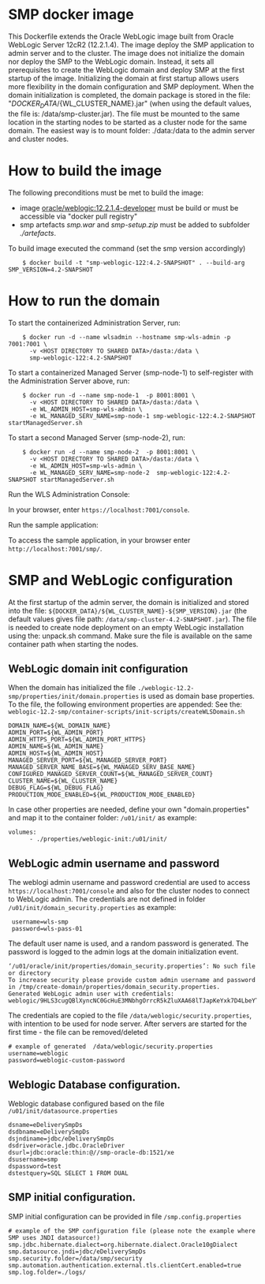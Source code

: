 SMP docker image 
================================
This Dockerfile extends the Oracle WebLogic image built from Oracle WebLogic Server 12cR2 (12.2.1.4). The image deploy the SMP application to admin 
server and to the cluster. 
The image does not initialize the domain nor deploy the SMP to the WebLogic domain. Instead, it sets all prerequisites to 
create the WebLogic domain and deploy SMP at the first startup of the image. Initializing the domain at first startup allows 
users more flexibility in the domain configuration and SMP deployment. When the domain initialization is completed, 
the domain package is stored in the file: "${DOCKER_DATA}/${WL_CLUSTER_NAME}.jar" 
(when using the default values, the file is: /data/smp-cluster.jar). The file must be mounted to the same location in the starting 
nodes to be started as a cluster node for the same domain. The easiest way is to mount folder:  ./data:/data to the 
admin server and cluster nodes. 


# How to build the image

The following preconditions must be met to build the image:
 - image [oracle/weblogic:12.2.1.4-developer](../oracle/weblogic-12.2.1.4) must be build or must be accessible via "docker pull registry"
 - smp artefacts *smp.war* and *smp-setup.zip* must be added to subfolder *./artefacts*. 

   
To build image executed the command (set the smp version accordingly)

        $ docker build -t "smp-weblogic-122:4.2-SNAPSHOT" . --build-arg SMP_VERSION=4.2-SNAPSHOT


# How to run the domain

To start the containerized Administration Server, run:

        $ docker run -d --name wlsadmin --hostname smp-wls-admin -p 7001:7001 \
          -v <HOST DIRECTORY TO SHARED DATA>/dasta:/data \
          smp-weblogic-122:4.2-SNAPSHOT

To start a containerized Managed Server (smp-node-1) to self-register with the Administration Server above, run:

        $ docker run -d --name smp-node-1  -p 8001:8001 \
          -v <HOST DIRECTORY TO SHARED DATA>/dasta:/data \
          -e WL_ADMIN_HOST=smp-wls-admin \          
          -e WL_MANAGED_SERV_NAME=smp-node-1 smp-weblogic-122:4.2-SNAPSHOT startManagedServer.sh

To start a second Managed Server (smp-node-2), run:

        $ docker run -d --name smp-node-2  -p 8001:8001 \
          -v <HOST DIRECTORY TO SHARED DATA>/dasta:/data \
          -e WL_ADMIN_HOST=smp-wls-admin \          
          -e WL_MANAGED_SERV_NAME=smp-node-2  smp-weblogic-122:4.2-SNAPSHOT startManagedServer.sh


Run the WLS Administration Console:

In your browser, enter `https://localhost:7001/console`.

Run the sample application:

To access the sample application, in your browser enter `http://localhost:7001/smp/`.

# SMP and WebLogic configuration

At the first startup of the admin server, the domain is initialized and stored into the file: 
`${DOCKER_DATA}/${WL_CLUSTER_NAME}-${SMP_VERSION}.jar`
 (the default values gives file path: `/data/smp-cluster-4.2-SNAPSHOT.jar`). The file is needed to create node deployment 
 on an empty WebLogic installation using the: unpack.sh command. Make sure the file is available on the same container 
 path when starting the nodes.  

## WebLogic domain init configuration
When the domain has initialized the file 
`./weblogic-12.2-smp/properties/init/domain.properties` is used as domain base properties. To the file, the following 
environment properties are appended:
See the: `weblogic-12.2-smp/container-scripts/init-scripts/createWLSDomain.sh`

    DOMAIN_NAME=${WL_DOMAIN_NAME}
    ADMIN_PORT=${WL_ADMIN_PORT}
    ADMIN_HTTPS_PORT=${WL_ADMIN_PORT_HTTPS}
    ADMIN_NAME=${WL_ADMIN_NAME}
    ADMIN_HOST=${WL_ADMIN_HOST}
    MANAGED_SERVER_PORT=${WL_MANAGED_SERVER_PORT}
    MANAGED_SERVER_NAME_BASE=${WL_MANAGED_SERV_BASE_NAME}
    CONFIGURED_MANAGED_SERVER_COUNT=${WL_MANAGED_SERVER_COUNT}
    CLUSTER_NAME=${WL_CLUSTER_NAME}
    DEBUG_FLAG=${WL_DEBUG_FLAG}
    PRODUCTION_MODE_ENABLED=${WL_PRODUCTION_MODE_ENABLED}

In case other properties are needed, define your own "domain.properties" and map it to the container folder: `/u01/init/`
as example: 

    volumes:
          - ./properties/weblogic-init:/u01/init/


## WebLogic admin username and password
The weblogi admin username and password credential are used to access `https://localhost:7001/console` and also 
for the cluster nodes to connect to WebLogic admin. The credentials are not defined in folder
`/u01/init/domain_security.properties`  as example: 
     
     username=wls-smp
     password=wls-pass-01
 
The default user name is used, and a random password is generated. The password is logged to the admin logs at the domain 
initialization event.

    ‘/u01/oracle/init/properties/domain_security.properties’: No such file or directory
    To increase security please provide custom admin username and password in /tmp/create-domain/properties/domain_security.properties.
    Generated WebLogic admin user with credentials: weblogic/9HLS3cugQBlXyncNC0GcHuE3MNbhgOrrcR5kZluXAA68lTJapKeYxk7D4LbeYTwc

The credentials are copied to the file `/data/weblogic/security.properties`, with intention to be used for node server. 
After servers are started for the first time - the file can be removed/deleted  
    
    # example of generated  /data/weblogic/security.properties
    username=weblogic
    password=weblogic-custom-password

## Weblogic Database configuration.
Weblogic database configured based on the file `/u01/init/datasource.properties`

    dsname=eDeliverySmpDs
    dsdbname=eDeliverySmpDs
    dsjndiname=jdbc/eDeliverySmpDs
    dsdriver=oracle.jdbc.OracleDriver
    dsurl=jdbc:oracle:thin:@//smp-oracle-db:1521/xe
    dsusername=smp
    dspassword=test
    dstestquery=SQL SELECT 1 FROM DUAL

## SMP initial configuration.
SMP initial configuration can be provided in file  `/smp.config.properties`

    # example of the SMP configuration file (please note the example where SMP uses JNDI datasource!)
    smp.jdbc.hibernate.dialect=org.hibernate.dialect.Oracle10gDialect
    smp.datasource.jndi=jdbc/eDeliverySmpDs
    smp.security.folder=/data/smp/security
    smp.automation.authentication.external.tls.clientCert.enabled=true
    smp.log.folder=./logs/
    
